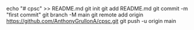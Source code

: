 echo "# cpsc" >> README.md
git init
git add README.md
git commit -m "first commit"
git branch -M main
git remote add origin https://github.com/AnthonyGrullonA/cpsc.git
git push -u origin main